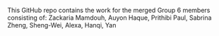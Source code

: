 This GitHub repo contains the work for the merged Group 6 members consisting of:
Zackaria Mamdouh, Auyon Haque, Prithibi Paul, Sabrina Zheng, Sheng-Wei, Alexa, Hanqi, Yan
